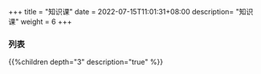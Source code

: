 +++
title = "知识课"
date =  2022-07-15T11:01:31+08:00
description= "知识课"
weight = 6
+++

### 列表

{{%children depth="3" description="true" %}}

